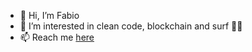 - 👋 Hi, I’m Fabio
- 👀 I’m interested in clean code, blockchain and surf :surfing_man:
- 📫 Reach me [here](https://www.linkedin.com/in/fabiofiorella/)

<!---
bafio89/bafio89 is a ✨ special ✨ repository because its `README.md` (this file) appears on your GitHub profile.
You can click the Preview link to take a look at your changes.
--->
